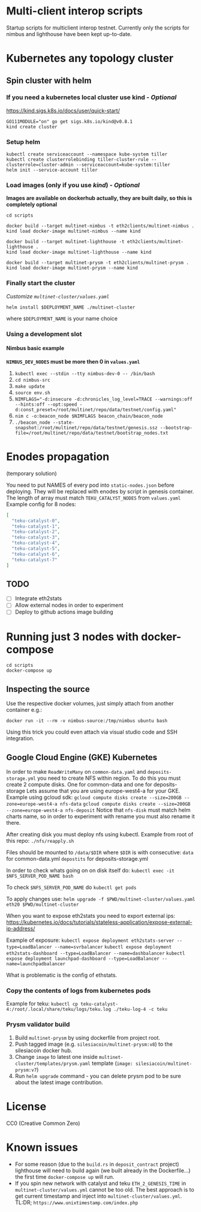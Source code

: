 # Multi-client interop scripts

Startup scripts for multiclient interop testnet. Currently only the scripts for nimbus and lighthouse have been kept up-to-date.

# Kubernetes any topology cluster

## Spin cluster with helm

### If you need a kubernetes local cluster use kind - *Optional*

https://kind.sigs.k8s.io/docs/user/quick-start/

```
GO111MODULE="on" go get sigs.k8s.io/kind@v0.8.1
kind create cluster
```

### Setup helm

```
kubectl create serviceaccount --namespace kube-system tiller
kubectl create clusterrolebinding tiller-cluster-rule --clusterrole=cluster-admin --serviceaccount=kube-system:tiller
helm init --service-account tiller
```

### Load images (only if you use *kind*) - *Optional*

**Images are available on dockerhub actually, they are built daily, so this is completely optional**

```
cd scripts

docker build --target multinet-nimbus -t eth2clients/multinet-nimbus .
kind load docker-image multinet-nimbus --name kind

docker build --target multinet-lighthouse -t eth2clients/multinet-lighthouse .
kind load docker-image multinet-lighthouse --name kind

docker build --target multinet-prysm -t eth2clients/multinet-prysm .
kind load docker-image multinet-prysm --name kind
```

### Finally start the cluster

*Customize `multinet-cluster/values.yaml`*

```
helm install $DEPLOYMENT_NAME ./multinet-cluster  
```
where `$DEPLOYMENT_NAME` is your name choice

### Using a development slot

#### Nimbus basic example

**`NIMBUS_DEV_NODES` must be more then 0 in `values.yaml`**

1. `kubectl exec --stdin --tty nimbus-dev-0 -- /bin/bash`
2. `cd nimbus-src`
3. `make update`
4. `source env.sh`
2. `NIMFLAGS="-d:insecure -d:chronicles_log_level=TRACE --warnings:off --hints:off --opt:speed -d:const_preset=/root/multinet/repo/data/testnet/config.yaml"`
3. `nim c -o:beacon_node $NIMFLAGS beacon_chain/beacon_node`
4. `./beacon_node --state-snapshot:/root/multinet/repo/data/testnet/genesis.ssz --bootstrap-file=/root/multinet/repo/data/testnet/bootstrap_nodes.txt`

# Enodes propagation
(temporary solution)

You need to put NAMES of every pod into `static-nodes.json`
before deploying. They will be replaced with enodes by script in genesis container.  
The length of array must match `TEKU_CATALYST_NODES` from `values.yaml`
Example config for 8 nodes:
```json
[
  "teku-catalyst-0",
  "teku-catalyst-1",
  "teku-catalyst-2",
  "teku-catalyst-3",
  "teku-catalyst-4",
  "teku-catalyst-5",
  "teku-catalyst-6",
  "teku-catalyst-7"
]
```

## TODO

- [ ] Integrate eth2stats
- [ ] Allow external nodes in order to experiment
- [ ] Deploy to github actions image building

# Running just 3 nodes with docker-compose

```
cd scripts
docker-compose up
```

## Inspecting the source

Use the respective docker volumes, just simply attach from another container e.g.:
```
docker run -it --rm -v nimbus-source:/tmp/nimbus ubuntu bash
```
Using this trick you could even attach via visual studio code and SSH integration.

## Google Cloud Engine (GKE) Kubernetes
In order to make `ReadWriteMany` on `common-data.yaml` and `deposits-storage.yml` you need to create NFS within region.
To do this you must create 2 compute disks. One for common-data and one for deposits-storage
Lets assume that you are using europe-west4-a for your GKE.
Example using gcloud sdk:
`gcloud compute disks create --size=200GB --zone=europe-west4-a nfs-data`
`gcloud compute disks create --size=200GB --zone=europe-west4-a nfs-deposit`
Notice that `nfs-disk` must match helm charts name, so in order to experiment with rename you must also rename it there.

After creating disk you must deploy nfs using kubectl.
Example from root of this repo:
`./nfs/reapply.sh`

Files should be mounted to `/data/$DIR` where `$DIR` is with consecutive: 
`data` for common-data.yml
`depostits` for deposits-storage.yml

In order to check whats going on on disk itself do:
`kubectl exec -it $NFS_SERVER_POD_NAME bash`

To check `$NFS_SERVER_POD_NAME` do `kubectl get pods`

To apply changes use:
`helm upgrade -f $PWD/multinet-cluster/values.yaml eth20 $PWD/multinet-cluster`

When you want to expose eth2stats you need to export external ips:
https://kubernetes.io/docs/tutorials/stateless-application/expose-external-ip-address/

Example of exposure:
`kubectl expose deployment eth2stats-server --type=LoadBalancer --name=svrbalancer`
`kubectl expose deployment eth2stats-dashboard --type=LoadBalancer --name=dashbalancer`
`kubectl expose deployment launchpad-dashboard --type=LoadBalancer --name=launchpadbalancer`

What is problematic is the config of ethstats.

### Copy the contents of logs from kubernetes pods
Example for teku:
`kubectl cp teku-catalyst-4:/root/.local/share/teku/logs/teku.log ./teku-log-4 -c teku`

### Prysm validator build

1. Build `multinet-prysm` by using dockerfile from project root.
2. Push tagged image (e.g. `silesiacoin/multinet-prysm:v8`) to the silesiacoin docker hub.
3. Change `image` to latest one inside `multinet-cluster/templates/prysm.yaml` template (`image: silesiacoin/multinet-prysm:v7`)
4. Run `helm upgrade` command - you can delete prysm pod to be sure about the latest image contribution.

# License

CC0 (Creative Common Zero)

# Known issues

* For some reason (due to the `build.rs` in `deposit_contract` project) lighthouse will need to build again (we built already in the Dockerfile...) the first time `docker-compose up` will run.
* If you spin new network with catalyst and teku  `ETH_2_GENESIS_TIME` in `multinet-cluster/values.yml` cannot be too old. The best approach is to get current timestamp and inject into `multinet-cluster/values.yml`. TL:DR; `https://www.unixtimestamp.com/index.php`  
